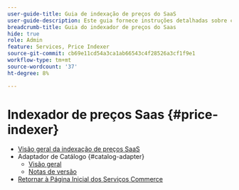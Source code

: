 ```yaml
---
user-guide-title: Guia de indexação de preços do SaaS
user-guide-description: Este guia fornece instruções detalhadas sobre como usar o indexador de preços do SaaS.
breadcrumb-title: Guia do indexador de preços do Saas
hide: true
role: Admin
feature: Services, Price Indexer
source-git-commit: cb69e11cd54a3ca1ab66543c4f28526a3cf1f9e1
workflow-type: tm+mt
source-wordcount: '37'
ht-degree: 8%

---
```


# Indexador de preços Saas {#price-indexer}

- [Visão geral da indexação de preços SaaS](price-indexing.md)
- Adaptador de Catálogo {#catalog-adapter}
   - [Visão geral](catalog-adapter.md)
   - [Notas de versão](release-notes.md)
- [Retornar à Página Inicial dos Serviços Commerce](https://experienceleague.adobe.com/docs/commerce/user-guides/home.html)
